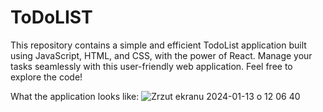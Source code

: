 # ToDoLIST

This repository contains a simple and efficient TodoList application built using JavaScript, HTML, and CSS, with the power of React. 
Manage your tasks seamlessly with this user-friendly web application. Feel free to explore the code!

What the application looks like:
![Zrzut ekranu 2024-01-13 o 12 06 40](https://github.com/RafalCho02/todolist/assets/113987919/c7cb1852-16cc-424e-b89e-976a22ea9591)
